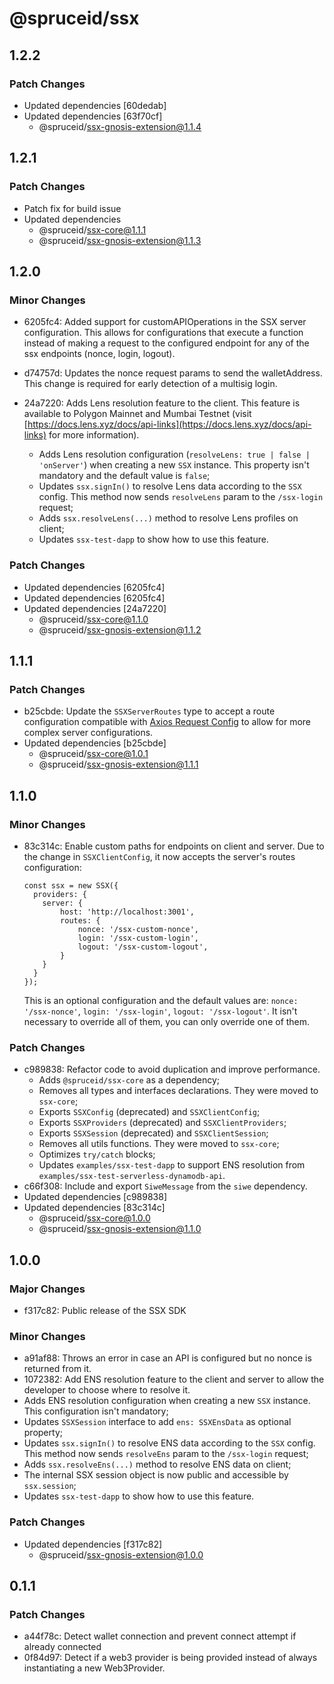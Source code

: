 # @spruceid/ssx

## 1.2.2

### Patch Changes

- Updated dependencies [60dedab]
- Updated dependencies [63f70cf]
  - @spruceid/ssx-gnosis-extension@1.1.4

## 1.2.1

### Patch Changes

- Patch fix for build issue
- Updated dependencies
  - @spruceid/ssx-core@1.1.1
  - @spruceid/ssx-gnosis-extension@1.1.3

## 1.2.0

### Minor Changes

- 6205fc4: Added support for customAPIOperations in the SSX server configuration. This allows for configurations that execute a function instead of making a request to the configured endpoint for any of the ssx endpoints (nonce, login, logout).
- d74757d: Updates the nonce request params to send the walletAddress. This change is required for early detection of a multisig login.
- 24a7220: Adds Lens resolution feature to the client. This feature is available to Polygon Mainnet and Mumbai Testnet (visit [https://docs.lens.xyz/docs/api-links](https://docs.lens.xyz/docs/api-links) for more information).

  - Adds Lens resolution configuration (`resolveLens: true | false | 'onServer'`) when creating a new `SSX` instance. This property isn't mandatory and the default value is `false`;
  - Updates `ssx.signIn()` to resolve Lens data according to the `SSX` config. This method now sends `resolveLens` param to the `/ssx-login` request;
  - Adds `ssx.resolveLens(...)` method to resolve Lens profiles on client;
  - Updates `ssx-test-dapp` to show how to use this feature.

### Patch Changes

- Updated dependencies [6205fc4]
- Updated dependencies [6205fc4]
- Updated dependencies [24a7220]
  - @spruceid/ssx-core@1.1.0
  - @spruceid/ssx-gnosis-extension@1.1.2

## 1.1.1

### Patch Changes

- b25cbde: Update the `SSXServerRoutes` type to accept a route configuration compatible with [Axios Request Config](SSXServerRoutes) to allow for more complex server configurations.
- Updated dependencies [b25cbde]
  - @spruceid/ssx-core@1.0.1
  - @spruceid/ssx-gnosis-extension@1.1.1

## 1.1.0

### Minor Changes

- 83c314c: Enable custom paths for endpoints on client and server.
  Due to the change in `SSXClientConfig`, it now accepts the server's routes configuration:

  ```
  const ssx = new SSX({
    providers: {
      server: {
          host: 'http://localhost:3001',
          routes: {
              nonce: '/ssx-custom-nonce',
              login: '/ssx-custom-login',
              logout: '/ssx-custom-logout',
          }
      }
    }
  });
  ```

  This is an optional configuration and the default values are: `nonce: '/ssx-nonce'`, `login: '/ssx-login'`, `logout: '/ssx-logout'`. It isn't necessary to override all of them, you can only override one of them.

### Patch Changes

- c989838: Refactor code to avoid duplication and improve performance.
  - Adds `@spruceid/ssx-core` as a dependency;
  - Removes all types and interfaces declarations. They were moved to `ssx-core`;
  - Exports `SSXConfig` (deprecated) and `SSXClientConfig`;
  - Exports `SSXProviders` (deprecated) and `SSXClientProviders`;
  - Exports `SSXSession` (deprecated) and `SSXClientSession`;
  - Removes all utils functions. They were moved to `ssx-core`;
  - Optimizes `try/catch` blocks;
  - Updates `examples/ssx-test-dapp` to support ENS resolution from `examples/ssx-test-serverless-dynamodb-api`.
- c66f308: Include and export `SiweMessage` from the `siwe` dependency.
- Updated dependencies [c989838]
- Updated dependencies [83c314c]
  - @spruceid/ssx-core@1.0.0
  - @spruceid/ssx-gnosis-extension@1.1.0

## 1.0.0

### Major Changes

- f317c82: Public release of the SSX SDK

### Minor Changes

- a91af88: Throws an error in case an API is configured but no nonce is returned from it.
- 1072382: Add ENS resolution feature to the client and server to allow the developer to choose where to resolve it.
- Adds ENS resolution configuration when creating a new `SSX` instance. This configuration isn't mandatory;
- Updates `SSXSession` interface to add `ens: SSXEnsData` as optional property;
- Updates `ssx.signIn()` to resolve ENS data according to the `SSX` config. This method now sends `resolveEns` param to the `/ssx-login` request;
- Adds `ssx.resolveEns(...)` method to resolve ENS data on client;
- The internal SSX session object is now public and accessible by `ssx.session`;
- Updates `ssx-test-dapp` to show how to use this feature.

### Patch Changes

- Updated dependencies [f317c82]
  - @spruceid/ssx-gnosis-extension@1.0.0

## 0.1.1

### Patch Changes

- a44f78c: Detect wallet connection and prevent connect attempt if already connected
- 0f84d97: Detect if a web3 provider is being provided instead of always instantiating a new Web3Provider.

